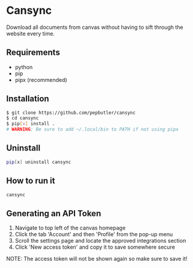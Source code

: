 # Cansync

Download all documents from canvas without having to sift through the website
every time.

## Requirements

- python
- pip
- pipx (recommended)

## Installation

```sh
$ git clone https://github.com/pepbutler/cansync
$ cd cansync
$ pip[x] install .
# WARNING: Be sure to add ~/.local/bin to PATH if not using pipx
```

## Uninstall

```sh
pip[x] uninstall cansync
```

## How to run it

```sh
cansync
```

## Generating an API Token

1. Navigate to top left of the canvas homepage
2. Click the tab 'Account' and then 'Profile' from the pop-up menu
3. Scroll the settings page and locate the approved integrations section
4. Click 'New access token' and copy it to save somewhere secure

NOTE: The access token will not be shown again so make sure to save it!
